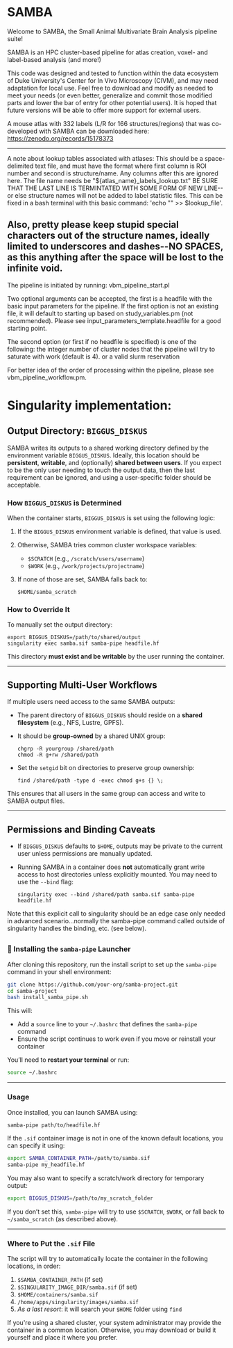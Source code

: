 # SAMBA
Welcome to SAMBA, the Small Animal Multivariate Brain Analysis pipeline suite!

SAMBA is an HPC cluster-based pipeline for atlas creation, voxel- and label-based analysis (and more!)

This code was designed and tested to function within the data ecosystem of Duke University's Center for In Vivo Microscopy (CIVM), and may need adaptation for local use.  Feel free to download and modify as needed to meet your needs (or even better, generalize and commit those modified parts and lower the bar of entry for other potential users).
It is hoped that future versions will be able to offer more support for external users.

A mouse atlas with 332 labels (L/R for 166 structures/regions) that was co-developed with SAMBA can be downloaded here:
https://zenodo.org/records/15178373

------
A note about lookup tables associated with atlases:
This should be a space-delimited text file, and must have the format where first column is ROI number and second is structure/name.  Any columns after this are ignored here.
The file name needs be "${atlas_name}_labels_lookup.txt"
BE SURE THAT THE LAST LINE IS TERMINTATED WITH SOME FORM OF NEW LINE--or else structure names will not be added to label statistic files.
This can be fixed in a bash terminal with this basic command:
'echo "" >> $lookup_file'.

Also, pretty please keep stupid special characters out of the structure names, ideally limited to underscores and dashes--NO SPACES, as this anything after the space will be lost to the infinite void.
------



The pipeline is initiated by running:
vbm_pipeline_start.pl

Two optional arguments can be accepted, the first is a headfile with the basic input parameters for the pipeline.  If the first option is not an existing file, it will default to starting up based on study_variables.pm (not recommended).  Please see input_parameters_template.headfile for a good starting point.

The second option (or first if no headfile is specified) is one of the following:
the integer number of cluster nodes that the pipeline will try to saturate with work (default is 4).
or
a valid slurm reservation

For better idea of the order of processing within the pipeline, please see vbm_pipeline_workflow.pm.

# Singularity implementation:

## Output Directory: `BIGGUS_DISKUS`

SAMBA writes its outputs to a shared working directory defined by the environment variable `BIGGUS_DISKUS`. Ideally, this location should be **persistent**, **writable**, and (optionally) **shared between users**. If you expect to be the only user needing to touch the output data, then the last requirement can be ignored, and using a user-specific folder should be acceptable.

### How `BIGGUS_DISKUS` is Determined

When the container starts, `BIGGUS_DISKUS` is set using the following logic:

1. If the `BIGGUS_DISKUS` environment variable is defined, that value is used.
2. Otherwise, SAMBA tries common cluster workspace variables:
   - `$SCRATCH` (e.g., `/scratch/users/username`)
   - `$WORK` (e.g., `/work/projects/projectname`)
3. If none of those are set, SAMBA falls back to:

   ```
   $HOME/samba_scratch
   ```

### How to Override It

To manually set the output directory:

```
export BIGGUS_DISKUS=/path/to/shared/output
singularity exec samba.sif samba-pipe headfile.hf
```

This directory **must exist and be writable** by the user running the container.

---

## Supporting Multi-User Workflows

If multiple users need access to the same SAMBA outputs:

- The parent directory of `BIGGUS_DISKUS` should reside on a **shared filesystem** (e.g., NFS, Lustre, GPFS).
- It should be **group-owned** by a shared UNIX group:

  ```
  chgrp -R yourgroup /shared/path
  chmod -R g+rw /shared/path
  ```

- Set the `setgid` bit on directories to preserve group ownership:

  ```
  find /shared/path -type d -exec chmod g+s {} \;
  ```

This ensures that all users in the same group can access and write to SAMBA output files.

---

## Permissions and Binding Caveats

- If `BIGGUS_DISKUS` defaults to `$HOME`, outputs may be private to the current user unless permissions are manually updated.
- Running SAMBA in a container does **not** automatically grant write access to host directories unless explicitly mounted. You may need to use the `--bind` flag:

  ```
  singularity exec --bind /shared/path samba.sif samba-pipe headfile.hf
  ```
  
Note that this explicit call to singularity should be an edge case only needed in advanced scenario...normally the samba-pipe command called outside of singularity handles the binding, etc. (see below).
## 
### 🔧 Installing the `samba-pipe` Launcher

After cloning this repository, run the install script to set up the `samba-pipe` command in your shell environment:

```bash
git clone https://github.com/your-org/samba-project.git
cd samba-project
bash install_samba_pipe.sh
```

This will:

- Add a `source` line to your `~/.bashrc` that defines the `samba-pipe` command
- Ensure the script continues to work even if you move or reinstall your container

You’ll need to **restart your terminal** or run:

```bash
source ~/.bashrc
```

---

### Usage

Once installed, you can launch SAMBA using:

```bash
samba-pipe path/to/headfile.hf
```

If the `.sif` container image is not in one of the known default locations, you can specify it using:

```bash
export SAMBA_CONTAINER_PATH=/path/to/samba.sif
samba-pipe my_headfile.hf
```

You may also want to specify a scratch/work directory for temporary output:

```bash
export BIGGUS_DISKUS=/path/to/my_scratch_folder
```

If you don’t set this, `samba-pipe` will try to use `$SCRATCH`, `$WORK`, or fall back to `~/samba_scratch` (as described above).

---

### Where to Put the `.sif` File

The script will try to automatically locate the container in the following locations, in order:

1. `$SAMBA_CONTAINER_PATH` (if set)
2. `$SINGULARITY_IMAGE_DIR/samba.sif` (if set)
3. `$HOME/containers/samba.sif`
4. `/home/apps/singularity/images/samba.sif`
5. *As a last resort*: it will search your `$HOME` folder using `find`

If you're using a shared cluster, your system administrator may provide the container in a common location. Otherwise, you may download or build it yourself and place it where you prefer.
